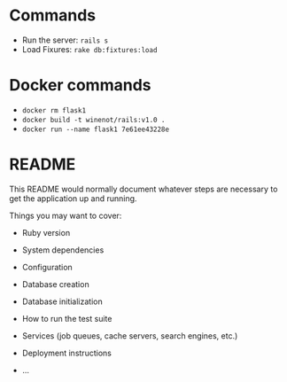 # Commands

* Run the server: `rails s`
* Load Fixures: `rake db:fixtures:load`

# Docker commands

* `docker rm flask1`
* `docker build -t winenot/rails:v1.0 .`
* `docker run --name flask1 7e61ee43228e`

# README

This README would normally document whatever steps are necessary to get the
application up and running.

Things you may want to cover:

* Ruby version

* System dependencies

* Configuration

* Database creation

* Database initialization

* How to run the test suite

* Services (job queues, cache servers, search engines, etc.)

* Deployment instructions

* ...
